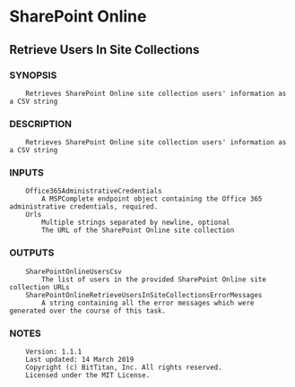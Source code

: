 # SharePoint Online
## Retrieve Users In Site Collections
### SYNOPSIS
```
    Retrieves SharePoint Online site collection users' information as a CSV string
```
### DESCRIPTION
```
    Retrieves SharePoint Online site collection users' information as a CSV string
```
### INPUTS
```
    Office365AdministrativeCredentials
        A MSPComplete endpoint object containing the Office 365 administrative credentials, required.
    Urls
        Multiple strings separated by newline, optional
        The URL of the SharePoint Online site collection
```
### OUTPUTS
```
    SharePointOnlineUsersCsv
        The list of users in the provided SharePoint Online site collection URLs
    SharePointOnlineRetrieveUsersInSiteCollectionsErrorMessages
        A string containing all the error messages which were generated over the course of this task.
```
### NOTES
```
    Version: 1.1.1
    Last updated: 14 March 2019
    Copyright (c) BitTitan, Inc. All rights reserved.
    Licensed under the MIT License.
```

